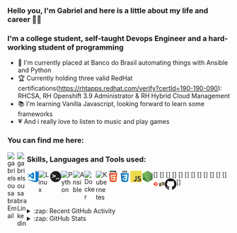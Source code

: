 ### Hello you, I'm Gabriel and here is a little about my life and career 🚀🚀

### I'm a college student, self-taught Devops Engineer and a hard-working student of programming
- 🏢 I'm currently placed at Banco do Brasil automating things with Ansible and Python
- 🏆 Currently holding three valid RedHat certifications(https://rhtapps.redhat.com/verify?certId=190-190-090): RHCSA, RH Openshift 3.9 Administrator & RH Hybrid Cloud Management
- 📚 I'm learning Vanilla Javascript, looking forward to learn some frameworks
- 💗 And i really love to listen to music and play games

### You can find me here:
[<img align="left" alt="gabrielsousabra Email" width="22px" src="https://www.flaticon.com/svg/static/icons/svg/281/281769.svg" />][email]
[<img align="left" alt="gabrielsousabra Linkedin" width="22px" src="https://cdn.jsdelivr.net/npm/simple-icons@v3/icons/linkedin.svg" />][linkedin]

### Skills, Languages and Tools used:
[<img align="left" alt="Visual Studio Code" width="26px" src="https://raw.githubusercontent.com/github/explore/80688e429a7d4ef2fca1e82350fe8e3517d3494d/topics/visual-studio-code/visual-studio-code.png" />]
[<img align="left" alt="Linux" width="26px" src="https://www.flaticon.com/svg/static/icons/svg/226/226772.svg" />]
[<img align="left" alt="Terminal" width="26px" src="https://raw.githubusercontent.com/github/explore/80688e429a7d4ef2fca1e82350fe8e3517d3494d/topics/terminal/terminal.png" />]
[<img align="left" alt="Python" width="26px" src="https://www.flaticon.com/svg/static/icons/svg/2721/2721287.svg" />]
[<img align="left" alt="Ansible" width="26px" src="https://upload.wikimedia.org/wikipedia/commons/2/24/Ansible_logo.svg" />]
[<img align="left" alt="Docker" width="26px" src="https://www.flaticon.com/svg/static/icons/svg/919/919853.svg" />]
[<img align="left" alt="Kubernetes" width="26px" src="https://seeklogo.com/images/K/kubernetes-logo-3A67038EAB-seeklogo.com.png" />]
[<img align="left" alt="HTML5" width="26px" src="https://raw.githubusercontent.com/github/explore/80688e429a7d4ef2fca1e82350fe8e3517d3494d/topics/html/html.png" />]
[<img align="left" alt="CSS3" width="26px" src="https://raw.githubusercontent.com/github/explore/80688e429a7d4ef2fca1e82350fe8e3517d3494d/topics/css/css.png" />]
[<img align="left" alt="JavaScript" width="26px" src="https://raw.githubusercontent.com/github/explore/80688e429a7d4ef2fca1e82350fe8e3517d3494d/topics/javascript/javascript.png" />]
[<img align="left" alt="Node.js" width="26px" src="https://raw.githubusercontent.com/github/explore/80688e429a7d4ef2fca1e82350fe8e3517d3494d/topics/nodejs/nodejs.png" />]
[<img align="left" alt="Git" width="26px" src="https://raw.githubusercontent.com/github/explore/80688e429a7d4ef2fca1e82350fe8e3517d3494d/topics/git/git.png" />]
[<img align="left" alt="GitHub" width="26px" src="https://raw.githubusercontent.com/github/explore/78df643247d429f6cc873026c0622819ad797942/topics/github/github.png" />]


<br />
<br />

<details>
  <summary>:zap: Recent GitHub Activity</summary>
  
<!--START_SECTION:activity-->
<!--END_SECTION:activity-->

</details>

<details>
  <summary>:zap: GitHub Stats</summary>

  <img align="left" alt="gabrielvieirabra GitHub Stats" src="https://github-readme-stats.codestackr.vercel.app/api?username=gabrielvieirabra&show_icons=true&hide_border=true&theme=dracula" />

</details>

<br />
<br />

[linkedin]: https://www.linkedin.com/in/gabrielsousabra/
[email]: gabrielsousabra@gmail.com